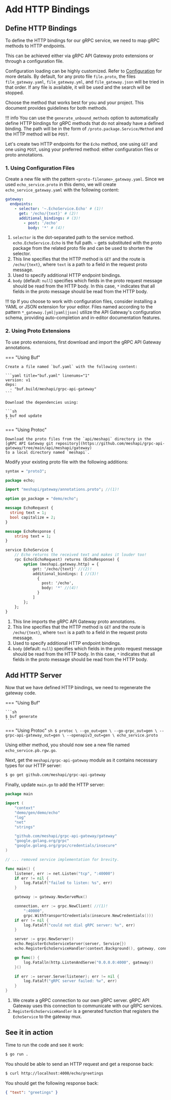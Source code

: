 # Add HTTP Bindings

## Define HTTP Bindings

To define the HTTP bindings for our gRPC service, we need to map gRPC methods to HTTP endpoints.

This can be achieved either via gRPC API Gateway proto extensions or through a configuration file.

Configuration loading can be highly customized. Refer to [Configuration](/grpc-api-gateway/reference/configuration) for more details.
By default, for any proto file `file.proto`, the files `file_gateway.yaml`, `file_gateway.yml`, and `file_gateway.json` will be tried in that order. If any file is available, it will be used and the search will be stopped.

Choose the method that works best for you and your project. This document provides guidelines for both methods.

!!! info
    You can use the `generate_unbound_methods` option to automatically define HTTP bindings for gRPC methods
    that do not already have a defined binding. The path will be in the form of `/proto.package.Service/Method`
    and the HTTP method will be `POST`.

Let's create two HTTP endpoints for the `Echo` method, one using `GET` and one using `POST`, using your preferred method: either configuration files or proto annotations.

### 1. Using Configuration Files

Create a new file with the pattern `<proto-filename>_gateway.yaml`. Since we used `echo_service.proto` in this demo, we will create `echo_service_gateway.yaml` with the following content:

```yaml title="echo_service_gateway.yaml" linenums="1"
gateway:
  endpoints:
    - selector: '~.EchoService.Echo' # (1)!
      get: '/echo/{text}' # (2)!
      additional_bindings: # (3)!
        - post: '/echo'
          body: '*' # (4)!
```

1. `selector` is the dot-separated path to the service method. `echo.EchoService.Echo` is the full path. `~` gets substituted with the proto package from the related proto file and can be used to shorten the selector.
2. This line specifies that the HTTP method is `GET` and the route is `/echo/{text}`, where `text` is a path to a field in the request proto message.
3. Used to specify additional HTTP endpoint bindings.
4. `body` (default: `null`) specifies which fields in the proto request message should be read from the HTTP body. In this case, `*` indicates that all fields in the proto message should be read from the HTTP body.

!!! tip
    If you choose to work with configuration files, consider installing a YAML or JSON extension for your editor.
    Files named according to the pattern `*_gateway.[yml|yaml|json]` utilize the API Gateway's configuration schema,
    providing auto-completion and in-editor documentation features.

### 2. Using Proto Extensions

To use proto extensions, first download and import the gRPC API Gateway annotations.

=== "Using Buf"

    Create a file named `buf.yaml` with the following content:

    ```yaml title="buf.yaml" linenums="1"
    version: v1
    deps:
      - "buf.build/meshapi/grpc-api-gateway"
    ```

    Download the dependencies using:

    ```sh
    $ buf mod update
    ```

=== "Using Protoc"

    Download the proto files from the `api/meshapi` directory in the
    [gRPC API Gateway git repository](https://github.com/meshapi/grpc-api-gateway/tree/main/api/meshapi/gateway)
    to a local directory named `meshapi`.

Modify your existing proto file with the following additions:

```proto title="echo_service.proto" hl_lines="5 21-29" linenums="1"
syntax = "proto3";

package echo;

import "meshapi/gateway/annotations.proto"; //(1)!

option go_package = "demo/echo";

message EchoRequest {
  string text = 1;
  bool capitalize = 2;
}

message EchoResponse {
    string text = 1;
}

service EchoService {
    // Echo returns the received text and makes it louder too!
    rpc Echo(EchoRequest) returns (EchoResponse) {
        option (meshapi.gateway.http) = {
            get: '/echo/{text}' //(2)!
            additional_bindings: [ //(3)!
              {
                post: '/echo',
                body: '*' //(4)!
              }
            ]
        };
    };
}
```

1. This line imports the gRPC API Gateway proto annotations.
2. This line specifies that the HTTP method is `GET` and the route is `/echo/{text}`, where `text` is a path to a field in the request proto message.
3. Used to specify additional HTTP endpoint bindings.
4. `body` (default: `null`) specifies which fields in the proto request message should be read from the HTTP body. In this case, `*` indicates that all fields in the proto message should be read from the HTTP body.

## Add HTTP Server

Now that we have defined HTTP bindings, we need to regenerate the gateway code.

=== "Using Buf"

    ```sh
    $ buf generate
    ```

=== "Using Protoc"
    ```sh
    $ protoc \
        --go_out=gen \
        --go-grpc_out=gen \
        --grpc-api-gateway_out=gen \
        --openapiv3_out=gen \
        echo_service.proto
    ```

Using either method, you should now see a new file named `echo_service.pb.rgw.go`.

Next, get the `meshapi/grpc-api-gateway` module as it contains necessary types for our HTTP server:

```sh
$ go get github.com/meshapi/grpc-api-gateway
```

Finally, update `main.go` to add the HTTP server:

```go title="main.go" linenums="1" hl_lines="10 12 23-30 34 36-38"
package main

import (
	"context"
	"demo/gen/demo/echo"
	"log"
	"net"
	"strings"

	"github.com/meshapi/grpc-api-gateway/gateway"
	"google.golang.org/grpc"
	"google.golang.org/grpc/credentials/insecure"
)

// ... removed service implementation for brevity.

func main() {
	listener, err := net.Listen("tcp", ":40000")
	if err != nil {
		log.Fatalf("failed to listen: %s", err)
	}

	gateway := gateway.NewServeMux()

	connection, err := grpc.NewClient( //(1)!
        ":40000",
        grpc.WithTransportCredentials(insecure.NewCredentials()))
	if err != nil {
		log.Fatalf("could not dial gRPC server: %v", err)
	}

	server := grpc.NewServer()
	echo.RegisterEchoServiceServer(server, Service{})
	echo.RegisterEchoServiceHandler(context.Background(), gateway, connection) //(2)!

	go func() {
		log.Fatalln(http.ListenAndServe("0.0.0.0:4000", gateway))
	}()

	if err := server.Serve(listener); err != nil {
		log.Fatalf("gRPC server failed: %v", err)
	}
}
```

1. We create a gRPC connection to our own gRPC server. gRPC API Gateway uses
this connection to communicate with our gRPC services.
2. `RegisterEchoServiceHandler` is a generated function that registers the `EchoService` to the gateway mux.

## See it in action

Time to run the code and see it work:

```sh
$ go run .
```

You should be able to send an HTTP request and get a response back:

```sh
$ curl http://localhost:4000/echo/greetings
```

You should get the following response back:

```json
{ "text": "greetings" }
```
